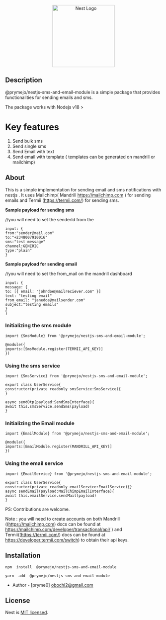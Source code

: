 
<p  align="center">
<a  href="http://nestjs.com/"  target="blank"><img  src="https://nestjs.com/img/logo-small.svg"  width="200"  alt="Nest Logo"  /></a>
</p>

## Description

@prymejo/nestjs-sms-and-email-module is a simple package that provides functionalities for sending emails and sms.

The package works with Nodejs v18 >

# Key features

 1. Send bulk sms
 2. Send single sms
 3. Send Email with text
 4. Send email with template ( templates can be generated on mandrill or mailchimp)

## About

This is a simple implementation for sending email and sms notifications with nestjs .
It uses Mailchimp( Mandrill <https://mailchimp.com> ) for sending emails and Termii (<https://termii.com/>) for sending sms.

**Sample payload for sending sms**

//you will need to set the senderId from the

    input: {
    from:"sender@mail.com" 
    to:"+2348007910016"
    sms:"test message"
    channel:GENERIC
    type:"plain"
    }

**Sample payload for sending email**

//you will need to set the from_mail on the mandrill dashboard

    input: {
    message: {
    to: [{ email: "johndoe@mailreciever.com" }]
    text: "testing email"
    from_email: "janedoe@mailsender.com"
    subject:"testing emails"
    }
    }

### Initializing the sms module

    import {SmsModule} from '@prymejo/nestjs-sms-and-email-module';
    
    @module({
    imports:[SmsModule.register(TERMII_API_KEY)]
    })

### Using the sms service

    import {SmsService} from '@prymejo/nestjs-sms-and-email-module';
    
    export class UserService{
    constructor(private readonly smsService:SmsService){
    }
  
    async sendOtp(payload:SendSmsInterface){
    await this.smsService.sendSms(payload)
    }

### Initializing the Email module

    import {EmailModule} from '@prymejo/nestjs-sms-and-email-module';
    
    @module({
    imports:[EmailModule.register(MANDRILL_API_KEY)]
    })

### Using the email service

    import {EmailService} from '@prymejo/nestjs-sms-and-email-module';
    
    export class UserService{
    constructor(private readonly emailService:EmailService){}
    async sendEmail(payload:MailChimpEmailInterface){
    await this.emailService.sendMail(payload)
    }

PS: Contributions are welcome.

 Note : you will need to create accounts on both Mandrill ((<https://mailchimp.com>) docs can be found at <https://mailchimp.com/developer/transactional/api/> ) and Termii((<https://termii.com/>) docs can be found at <https://developer.termii.com/switch>) to obtain their api keys.

## Installation

    npm  install  @prymejo/nestjs-sms-and-email-module
    
    yarn  add  @prymejo/nestjs-sms-and-email-module

- Author - [pryme0] <obochi2@gmail.com>

## License

Nest is [MIT licensed](LICENSE).
